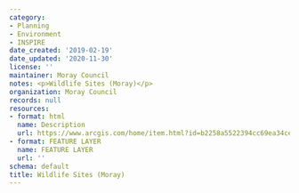 ```yaml
---
category:
- Planning
- Environment
- INSPIRE
date_created: '2019-02-19'
date_updated: '2020-11-30'
license: ''
maintainer: Moray Council
notes: <p>Wildlife Sites (Moray)</p>
organization: Moray Council
records: null
resources:
- format: html
  name: Description
  url: https://www.arcgis.com/home/item.html?id=b2258a5522394cc69ea34ce8c5f31313
- format: FEATURE LAYER
  name: FEATURE LAYER
  url: ''
schema: default
title: Wildlife Sites (Moray)
---
```

